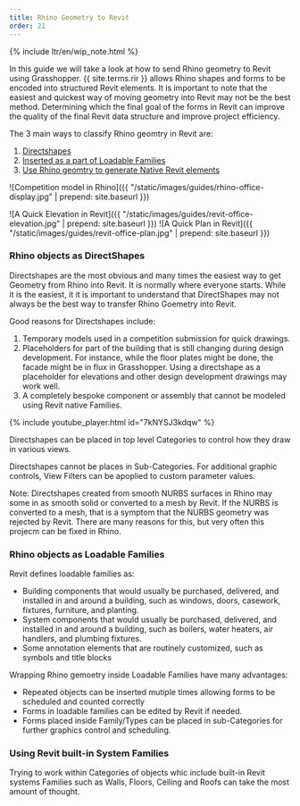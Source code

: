 ```yaml
---
title: Rhino Geometry to Revit
order: 21
---
```


{% include ltr/en/wip_note.html %}

In this guide we will take a look at how to send Rhino geometry to Revit using Grasshopper. {{ site.terms.rir }} allows Rhino shapes and forms to be encoded into structured Revit elements.  It is important to note that the easiest and quickest way of moving geometry into Revit may not be the best method. Determining which the final goal of the forms in Revit can improve the quality of the final Revit data structure and improve project efficiency.

The 3 main ways to classify Rhino geomtry in Revit are: 

1. [Directshapes](#rhino-objects-as-directshapes)
1. [Inserted as a part of Loadable Families](#rhino-objects-as-loadable-families)
1. [Use Rhino geomtry to generate Native Revit elements](#using-revit-built-in-system-families)

![Competition model in Rhino]({{ "/static/images/guides/rhino-office-display.jpg" | prepend: site.baseurl }})

![A Quick Elevation in Revit]({{ "/static/images/guides/revit-office-elevation.jpg" | prepend: site.baseurl }}) ![A Quick Plan in Revit]({{ "/static/images/guides/revit-office-plan.jpg" | prepend: site.baseurl }})

### Rhino objects as DirectShapes

Directshapes are the most obvious and many times the easiest way to get Geometry from Rhino into Revit. It is normally where everyone starts.  While it is the easiest, it it is important to understand that DirectShapes may not always be the best way to transfer Rhino Goemetry into Revit. 

Good reasons for Directshapes include:
1. Temporary models used in a competition submission for quick drawings.
1. Placeholders for part of the building that is still changing during design development.  For instance, while the floor plates might be done, the facade might be in flux in Grasshopper.  Using a directshape as a placeholder for elevations and other design development drawings may work well.
1. A completely bespoke component or assembly that cannot be modeled using Revit native Families.

{% include youtube_player.html id="7kNYSJ3kdqw" %}

Directshapes can be placed in top level Categories to control how they draw in various views.  

Directshapes cannot be places in Sub-Categories. For additional graphic controls, View Filters can be apoplied to custom parameter values.

Note: Directshapes created from smooth NURBS surfaces in Rhino may some in as smooth solid or converted to a mesh by Revit.  If the NURBS is converted to a mesh, that is a symptom that the NURBS geometry was rejected by Revit.  There are many reasons for this, but very often this projecm can be fixed in Rhino.

### Rhino objects as Loadable Families

Revit defines loadable families as:
* Building components that would usually be purchased, delivered, and installed in and around a building, such as windows, doors, casework, fixtures, furniture, and planting.
* System components that would usually be purchased, delivered, and installed in and around a building, such as boilers, water heaters, air handlers, and plumbing fixtures.
* Some annotation elements that are routinely customized, such as symbols and title blocks

Wrapping Rhino gemoetry inside Loadable Families have many advantages:
* Repeated objects can be inserted mutiple times allowing forms to be scheduled and counted correctly
* Forms in loadable families can be edited by Revit if needed.
* Forms placed inside Family/Types can be placed in sub-Categories for further graphics control and scheduling. 

### Using Revit built-in System Families

Trying to work within Categories of objects whic include built-in Revit systems Families such as Walls, Floors, Ceiling and Roofs can take the most amount of thought.

